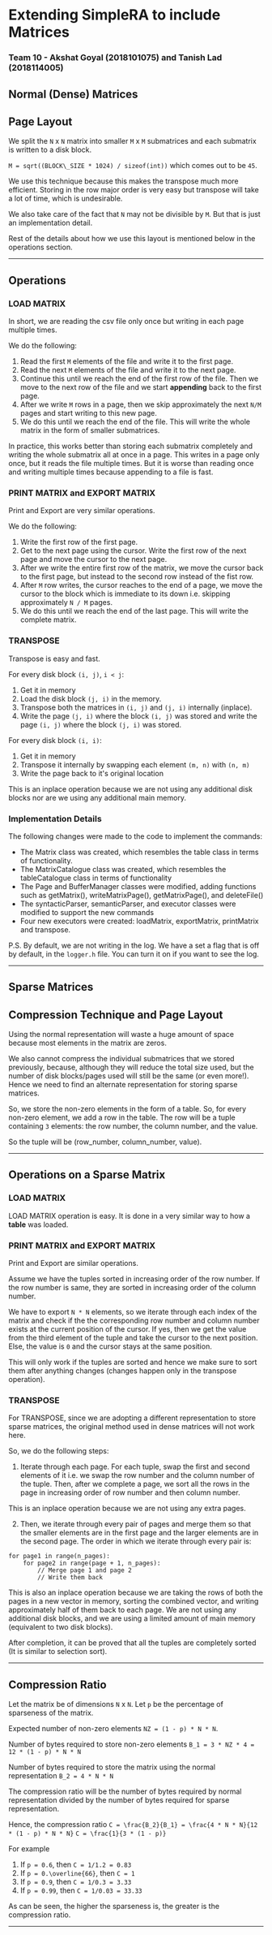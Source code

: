 # Extending SimpleRA to include Matrices

### Team 10 - Akshat Goyal (2018101075) and Tanish Lad (2018114005)

## Normal (Dense) Matrices

## Page Layout

We split the `N` x `N` matrix into smaller `M` x `M` submatrices and each submatrix is written to a disk block.

`M = sqrt((BLOCK\_SIZE * 1024) / sizeof(int))` which comes out to be `45`.

We use this technique because this makes the transpose much more efficient. Storing in the row major order is very easy but transpose will take a lot of time, which is undesirable.

We also take care of the fact that `N` may not be divisible by `M`. But that is just an implementation detail.

Rest of the details about how we use this layout is mentioned below in the operations section.

---

## Operations
### LOAD MATRIX

In short, we are reading the csv file only once but writing in each page multiple times.

We do the following:
1. Read the first `M` elements of the file and write it to the first page.
2. Read the next `M` elements of the file and write it to the next page.
3. Continue this until we reach the end of the first row of the file. Then we move to the next row of the file and we start **appending** back to the first page.
4. After we write `M` rows in a page, then we skip approximately the next `N/M` pages and start writing to this new page.
5. We do this until we reach the end of the file. This will write the whole matrix in the form of smaller submatrices.

In practice, this works better than storing each submatrix completely and writing the whole submatrix all at once in a page. This writes in a page only once, but it reads the file multiple times. But it is worse than reading once and writing multiple times because appending to a file is fast.

### PRINT MATRIX and EXPORT MATRIX

Print and Export are very similar operations.

We do the following:
1. Write the first row of the first page.
2. Get to the next page using the cursor. Write the first row of the next page and move the cursor to the next page.
3. After we write the entire first row of the matrix, we move the cursor back to the first page, but instead to the second row instead of the fist row.
4. After `M` row writes, the cursor reaches to the end of a page, we move the cursor to the block which is immediate to its down i.e. skipping approximately `N / M` pages.
5. We do this until we reach the end of the last page. This will write the complete matrix.


### TRANSPOSE

Transpose is easy and fast.

For every disk block `(i, j)`, `i < j`:
1. Get it in memory
2. Load the disk block `(j, i)` in the memory.
3. Transpose both the matrices in `(i, j)` and `(j, i)` internally (inplace).
4. Write the page `(j, i)` where the block `(i, j)` was stored and write the page `(i, j)` where the block `(j, i)` was stored.

For every disk block `(i, i)`:
1. Get it in memory
2. Transpose it internally by swapping each element `(m, n)` with `(n, m)`
3. Write the page back to it's original location

This is an inplace operation because we are not using any additional disk blocks nor are we using any additional main memory.

### Implementation Details
The following changes were made to the code to implement the commands:

- The Matrix class was created, which resembles the table class in terms of functionality.
- The MatrixCatalogue class was created, which resembles the tableCatalogue class in terms of functionality
- The Page and BufferManager classes were modified, adding functions such as getMatrix(), writeMatrixPage(), getMatrixPage(), and deleteFile()
- The syntacticParser, semanticParser, and executor classes were modified to support the new commands
- Four new executors were created: loadMatrix, exportMatrix, printMatrix and transpose.

P.S. By default, we are not writing in the log. We have a set a flag that is off by default, in the `logger.h` file. You can turn it on if you want to see the log.

---

## Sparse Matrices
## Compression Technique and Page Layout

Using the normal representation will waste a huge amount of space because most elements in the matrix are zeros.

We also cannot compress the individual submatrices that we stored previously, because, although they will reduce the total size used, but the number of disk blocks/pages used will still be the same (or even more!). Hence we need to find an alternate representation for storing sparse matrices.

So, we store the non-zero elements in the form of a table. So, for every non-zero element, we add a row in the table. The row will be a tuple containing `3` elements: the row number, the column number, and the value.

So the tuple will be (row_number, column_number, value).

---

## Operations on a Sparse Matrix
### LOAD MATRIX
LOAD MATRIX operation is easy. It is done in a very similar way to how a **table** was loaded.

### PRINT MATRIX and EXPORT MATRIX
Print and Export are similar operations.

Assume we have the tuples sorted in increasing order of the row number. If the row number is same, they are sorted in increasing order of the column number.

We have to export `N * N` elements, so we iterate through each index of the matrix and check if the the corresponding row number and column number exists at the current position of the cursor. If yes, then we get the value from the third element of the tuple and take the cursor to the next position. Else, the value is `0` and the cursor stays at the same position.

This will only work if the tuples are sorted and hence we make sure to sort them after anything changes (changes happen only in the transpose operation).

### TRANSPOSE
For TRANSPOSE, since we are adopting a different representation to store sparse matrices, the original method used in dense matrices will not work here.

So, we do the following steps:
1. Iterate through each page. For each tuple, swap the first and second elements of it i.e. we swap the row number and the column number of the tuple. Then, after we complete a page, we sort all the rows in the page in increasing order of row number and then column number.

This is an inplace operation because we are not using any extra pages.

2. Then, we iterate through every pair of pages and merge them so that the smaller elements are in the first page and the larger elements are in the second page. The order in which we iterate through every pair is:
```
for page1 in range(n_pages):
    for page2 in range(page + 1, n_pages):
        // Merge page 1 and page 2
        // Write them back
```

This is also an inplace operation because we are taking the rows of both the pages in a new vector in memory, sorting the combined vector, and writing approximately half of them back to each page. We are not using any additional disk blocks, and we are using a limited amount of main memory (equivalent to two disk blocks).

After completion, it can be proved that all the tuples are completely sorted (It is similar to selection sort).


---
## Compression Ratio

Let the matrix be of dimensions `N` x `N`.
Let `p` be the percentage of sparseness of the matrix.

Expected number of non-zero elements `NZ = (1 - p) * N * N`.

Number of bytes required to store non-zero elements `B_1 = 3 * NZ * 4 = 12 * (1 - p) * N * N`

Number of bytes required to store the matrix using the normal representation `B_2 = 4 * N * N`

The compression ratio will be the number of bytes required by normal representation divided by the number of bytes required for sparse representation.

Hence, the compression ratio `C = \frac{B_2}{B_1} = \frac{4 * N * N}{12 * (1 - p) * N * N}`
`C = \frac{1}{3 * (1 - p)}`

For example
1. If `p = 0.6`, then `C = 1/1.2 = 0.83`
2. If `p = 0.\overline{66}`, then `C = 1`
3. If `p = 0.9`, then `C = 1/0.3 = 3.33`
4. If `p = 0.99`, then `C = 1/0.03 = 33.33`

As can be seen, the higher the sparseness is, the greater is the compression ratio.

---
